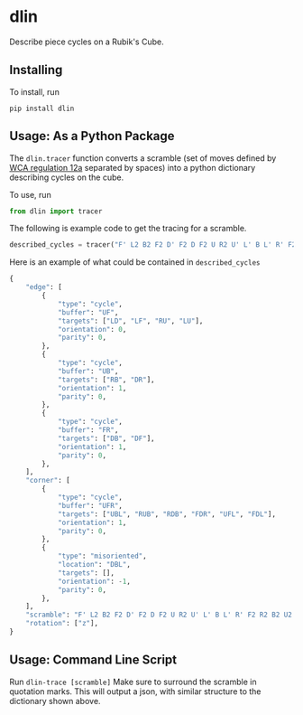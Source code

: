 # dlin
Describe piece cycles on a Rubik's Cube.

## Installing
To install, run
```
pip install dlin
```
## Usage: As a Python Package
The `dlin.tracer` function converts a scramble
(set of moves defined by [WCA regulation 12a](https://www.worldcubeassociation.org/regulations/#12a) separated by spaces)
into a python dictionary describing cycles on the cube. 

To use, run
```python
from dlin import tracer
```
The following is example code to get the tracing for a scramble.
```python
described_cycles = tracer("F' L2 B2 F2 D' F2 D F2 U R2 U' L' B L' R' F2 R2 B2 U2 Fw'")
```
Here is an example of what could be contained in `described_cycles`
```python
{
    "edge": [
        {
            "type": "cycle",
            "buffer": "UF",
            "targets": ["LD", "LF", "RU", "LU"],
            "orientation": 0,
            "parity": 0,
        },
        {
            "type": "cycle",
            "buffer": "UB",
            "targets": ["RB", "DR"],
            "orientation": 1,
            "parity": 0,
        },
        {
            "type": "cycle",
            "buffer": "FR",
            "targets": ["DB", "DF"],
            "orientation": 1,
            "parity": 0,
        },
    ],
    "corner": [
        {
            "type": "cycle",
            "buffer": "UFR",
            "targets": ["UBL", "RUB", "RDB", "FDR", "UFL", "FDL"],
            "orientation": 1,
            "parity": 0,
        },
        {
            "type": "misoriented",
            "location": "DBL",
            "targets": [],
            "orientation": -1,
            "parity": 0,
        },
    ],
    "scramble": "F' L2 B2 F2 D' F2 D F2 U R2 U' L' B L' R' F2 R2 B2 U2 Fw'",
    "rotation": ["z"],
}
```
## Usage: Command Line Script
Run 
```dlin-trace [scramble]```
Make sure to surround the scramble in quotation marks. This will output a json, 
with similar structure to the dictionary shown above.

